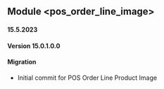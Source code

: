 ## Module <pos_order_line_image>

#### 15.5.2023
#### Version 15.0.1.0.0
#### Migration
- Initial commit for POS Order Line Product Image
